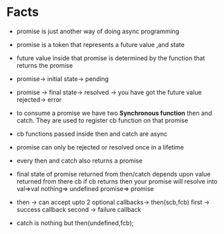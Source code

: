 # Facts
* promise is just another way of doing async programming
* promise is a token that represents a future value ,and state 
* future value inside that promise is determined by the function that returns the promise
* promise-> initial state-> pending
* promise -> 
        final state-> 
            resolved -> you have got the future value
            rejected-> error
* to consume  a promise we have two **Synchronous function**
then and catch. They are used to register cb function on that promise
* cb functions passed inside then and catch are async
*  promise can only be rejected or resolved once in a lifetime 
* every then and catch also returns a promise
* final state of promise returned from then/catch depends upon value returned from there cb
 if cb returns then your promise will resolve into 
     val=>val 
    nothing=> undefined 
    promise=> promise 




*  then -> can accept upto 2 optional callbacks->  then(scb,fcb)
                    first -> success callback
                    second -> failure callback
* catch is nothing but  then(undefined,fcb);
